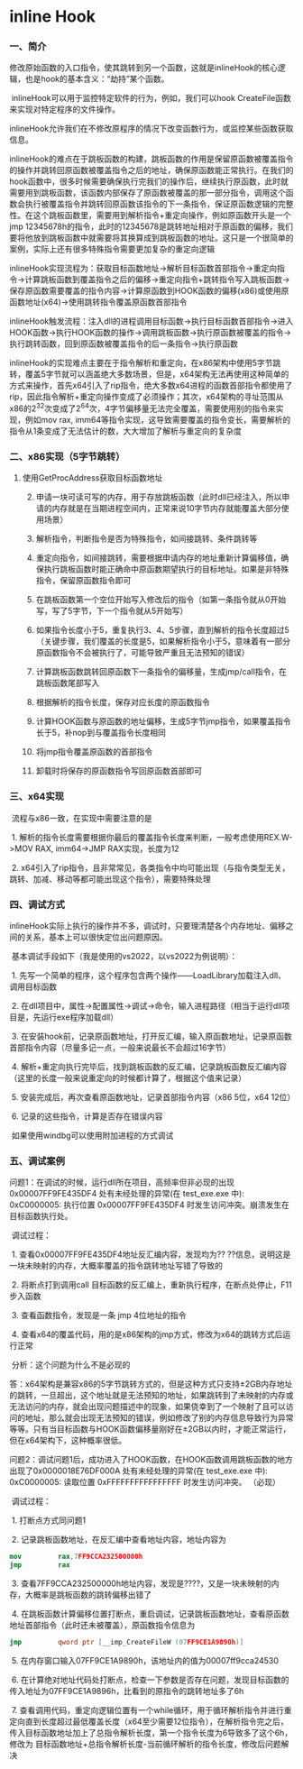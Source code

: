 # inline Hook

### 一、简介

​	修改原始函数的入口指令，使其跳转到另一个函数，这就是inlineHook的核心逻辑，也是hook的基本含义：“劫持”某个函数。

​	inlineHook可以用于监控特定软件的行为，例如，我们可以hook CreateFile函数来实现对特定程序的文件操作。

​	inlineHook允许我们在不修改原程序的情况下改变函数行为，或监控某些函数获取信息。

​	inlineHook的难点在于跳板函数的构建，跳板函数的作用是保留原函数被覆盖指令的操作并跳转回原函数被覆盖指令之后的地址，确保原函数能正常执行。在我们的hook函数中，很多时候需要确保执行完我们的操作后，继续执行原函数，此时就需要用到跳板函数，该函数内部保存了原函数被覆盖的那一部分指令，调用这个函数会执行被覆盖指令并跳转回原函数该指令的下一条指令，保证原函数逻辑的完整性。在这个跳板函数里，需要用到解析指令+重定向操作，例如原函数开头是一个jmp 12345678h的指令，此时的12345678是跳转地址相对于原函数的偏移，我们要将他放到跳板函数中就需要将其换算成到跳板函数的地址。这只是一个很简单的案例，实际上还有很多特殊指令需要更加复杂的重定向逻辑

​	inlineHook实现流程为：获取目标函数地址->解析目标函数首部指令->重定向指令->计算跳板函数到覆盖指令之后的偏移->重定向指令+跳转指令写入跳板函数->保存原函数需要覆盖的指令内容->计算原函数到HOOK函数的偏移(x86)或使用原函数地址(x64)->使用跳转指令覆盖原函数首部指令

​	inlineHook触发流程：注入dll的进程调用目标函数->执行目标函数首部指令->进入HOOK函数->执行HOOK函数的操作->调用跳板函数->执行原函数被覆盖的指令->执行跳转函数，回到原函数被覆盖指令的后一条指令->执行原函数

​	inlineHook的实现难点主要在于指令解析和重定向，在x86架构中使用5字节跳转，覆盖5字节就可以涵盖绝大多数场景，但是，x64架构无法再使用这种简单的方式来操作，首先x64引入了rip指令，绝大多数x64进程的函数首部指令都使用了rip，因此指令解析+重定向操作变成了必须操作；其次，x64架构的寻址范围从x86的$2^{32}$次变成了$2^{64}$次，4字节偏移量无法完全覆盖，需要使用别的指令来实现，例如mov rax, imm64等指令实现，这导致需要覆盖的指令变长，需要解析的指令从1条变成了无法估计的数，大大增加了解析与重定向的复杂度

### 二、x86实现（5字节跳转）

1. 使用GetProcAddress获取目标函数地址

   2. 申请一块可读可写的内存，用于存放跳板函数（此时dll已经注入，所以申请的内存就是在当期进程空间内，正常来说10字节内存就能覆盖大部分使用场景）

   3. 解析指令，判断指令是否为特殊指令，如间接跳转、条件跳转等

   4. 重定向指令，如间接跳转，需要根据申请内存的地址重新计算偏移值，确保执行跳板函数时能正确命中原函数期望执行的目标地址。如果是非特殊指令，保留原函数指令即可

   5. 在跳板函数第一个空位开始写入修改后的指令（如第一条指令就从0开始写，写了5字节，下一个指令就从5开始写）

   6. 如果指令长度小于5，重复执行3、4、5步骤，直到解析的指令长度超过5（关键步骤，我们覆盖的长度是5，如果解析指令小于5，意味着有一部分原函数指令不会被执行了，可能导致严重且无法预知的错误）

   7. 计算跳板函数跳转回原函数下一条指令的偏移量，生成jmp/call指令，在跳板函数尾部写入

   8. 根据解析的指令长度，保存对应长度的原函数指令

   9. 计算HOOK函数与原函数的地址偏移，生成5字节jmp指令，如果覆盖指令长于5，补nop到与覆盖指令长度相同

   10. 将jmp指令覆盖原函数的首部指令

   11. 卸载时将保存的原函数指令写回原函数首部即可

### 三、x64实现

​	流程与x86一致，在实现中需要注意的是

​     1. 解析的指令长度需要根据你最后的覆盖指令长度来判断，一般考虑使用REX.W->MOV RAX, imm64->JMP RAX实现，长度为12

​     2. x64引入了rip指令，且非常常见，各类指令中均可能出现（与指令类型无关，跳转、加减、移动等都可能出现这个指令），需要特殊处理

### 四、调试方式

​	inlineHook实际上执行的操作并不多，调试时，只要理清楚各个内存地址、偏移之间的关系，基本上可以很快定位出问题原因。

​         基本调试手段如下（我是使用的vs2022，以vs2022为例说明）：

​	1. 先写一个简单的程序，这个程序包含两个操作——LoadLibrary加载注入dll、调用目标函数

​	2. 在dll项目中，属性->配置属性->调试->命令，输入进程路径（相当于运行dll项目是，先运行exe程序加载dll）

​	3. 在安装hook前，记录原函数地址，打开反汇编，输入原函数地址，记录原函数首部指令内容（尽量多记一点，一般来说最长不会超过16字节）

​	4. 解析+重定向执行完毕后，找到跳板函数的反汇编，记录跳板函数反汇编内容（这里的长度一般来说重定向的时候都计算了，根据这个值来记录）

​	5. 安装完成后，再次查看原函数地址，记录首部指令内容（x86 5位，x64 12位）

​	6. 记录的这些指令，计算是否存在错误内容

​         如果使用windbg可以使用附加进程的方式调试

### 五、调试案例

​	问题1：在调试的时候，运行dll所在项目，高频率但非必现的出现0x00007FF9FE435DF4 处有未经处理的异常(在 test_exe.exe 中): 0xC0000005: 执行位置 0x00007FF9FE435DF4 时发生访问冲突。崩溃发生在目标函数执行处。

​         调试过程：

​	1. 查看0x00007FF9FE435DF4地址反汇编内容，发现均为?? ??信息，说明这是一块未映射的内存，大概率覆盖的指令跳转地址写错了导致的

​	2. 将断点打到调用call 目标函数的反汇编上，重新执行程序，在断点处停止，F11步入函数

​	3. 查看函数指令，发现是一条 jmp 4位地址的指令

​	4. 查看x64的覆盖代码，用的是x86架构的jmp方式，修改为x64的跳转方式后运行正常

​         分析：这个问题为什么不是必现的

​         答：x64架构是兼容x86的5字节跳转方式的，但是这种方式只支持±2GB内存地址的跳转，一旦超出，这个地址就是无法预知的地址，如果跳转到了未映射的内存或无法访问的内存，就会出现问题描述中的现象，如果侥幸到了一个映射了且可以访问的地址，那么就会出现无法预知的错误，例如修改了别的内存信息导致行为异常等等。只有当目标函数与HOOK函数偏移量刚好在±2GB以内时，才能正常运行，但在x64架构下，这种概率很低。

​         问题2：调试问题1后，成功进入了HOOK函数，在HOOK函数调用跳板函数的地方出现了0x0000018E76DF000A 处有未经处理的异常(在 test_exe.exe 中): 0xC0000005: 读取位置 0xFFFFFFFFFFFFFFFF 时发生访问冲突。  （必现）

​         调试过程：

​	1. 打断点方式同问题1

​	2. 记录跳板函数地址，在反汇编中查看地址内容，地址内容为

```nasm
mov         rax,7FF9CCA232500000h
jmp         rax
```

​	3. 查看7FF9CCA232500000h地址内容，发现是????，又是一块未映射的内存，大概率是跳板函数的跳转偏移出错了

​	4. 在跳板函数计算偏移位置打断点，重启调试，记录跳板函数地址，查看原函数地址首部指令（此时还未被覆盖），原函数指令信息为

```nasm
jmp         qword ptr [__imp_CreateFileW (07FF9CE1A9890h)]
```

​	5. 在内存窗口输入07FF9CE1A9890h，该地址内的值为00007ff9cca24530

​	6. 在计算绝对地址代码处打断点，检查一下参数是否存在问题，发现目标函数的传入地址为07FF9CE1A9896h，比看到的原指令的跳转地址多了6h

​	7. 查看调用代码，重定向逻辑位置有一个while循环，用于循环解析指令并进行重定向直到长度超过最低覆盖长度（x64至少需要12位指令），在解析指令完之后，传入目标函数地址加上了总指令解析长度，第一个指令长度为6导致多了这个6h，修改为 目标函数地址+总指令解析长度-当前循环解析的指令长度，修改后问题解决
